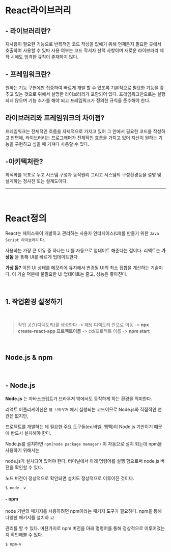 

# React라이브러리
## - 라이브러리란?
재사용이 필요한 기능으로 반복적인 코드 작성을 없애기 위해 언제든지 필요한 곳에서 호출하여 사용할 수 있따
사용 여부는 코드 작서자 선택 사항이며 새로운 라이브러리 제작 시에도 엄격한 규칙이 존재하지 않다.



## - 프레임워크란?
원하는 기능 구현에만 집중하여 빠르게 개발 할 수 있또록 기본적으로 필요한 기능을 갖추고 있는 것으로 
위에서 설명한 라이브러리가 포함되어 있다. 프레임워크만으로는 실행되지 않으며 기능 추가를 해야 되고
프레임워크가 정의한 규칙을 준수해야 한다.

## 라이브러리와 프레임워크의 차이점?

프레임워크는 전체적인 흐름을 자체적으로 가지고 있어 그 안에서 필요한 코드를 작성하고 
반면에, 라이브러리는 프로그래머가 전체적인 흐름을 가지고 있어 자신이 원하는 기능을 구현하고 싶을 때
가져다 사용할 수 있다. 

## -아키텍처란?
최적화를 목표로 두고 시스템 구성과 동작원리 그리고 시스템의 구성환경등을 설명 및 설계하는 청사진 또는 설계도이다.


---

<br>


# React정의 

React는 페이스북이 개발하고 관리하는 사용자 인터페이스(UI)를 만들기 위한 `Java Script 라이브러리` 다. 

사용하는 가장 큰 이유 중 하나는 UI를 자동으로 업데이트 해준다는 점이다. 리액트는 **가상돔** 을 통해 UI를 빠르게 업데이트한다. 

**가상 돔?** 이전 UI 상태를 메모리에 유지해서 변경될 UI의 최소 집합을 계산하는 기술이다. 이 기술 덕분에 불필요한 UI 업데이트는 줄고, 성능은 좋아진다. 

<br>


## 1. 작업환경 설정하기

<br>

> 작업 공간(디렉토리)를 생성한다 -> 해당 디렉토리 안으로 이동 -> **npx create-react-app 프로젝트이름** -> cd/프로젝트 이름 -> **npm start**


<br>



## Node.js & npm

<br>

## - Node.js

**Node.js** 는 자바스크립트가 브라우저 밖에서도 동작하게 하는 환경을 의미한다.  

리액트 어플리케이션은 `웹 브라우저` 에서 실행되는 코드이므로 Node.js와 직접적인 연관은 없지만,

프로젝트를 개발하는 데 필요한 주요 도구들(ex.바벨, 웹팩)이 Node.js 기반이기 때문에 반드시 설치해야 한다.

Node.js를 설치하면 `npm(node package manager)` 이 자동으로 설치 되는데 npm을 사용하기 위해서는 

node.js가 설치되어 있어야 한다. 터미널에서 아래 명령어를 실행 함으로써 node.js 버전을 확인할 수 있다. 

노드 버전이 정상적으로 확인되면 설치도 정상적으로 이루어진 것이다.

` $ node- v `

#### - npm

node 기반의 패키지를 사용하려면 npm이라는 패키지 도구가 필요하다. npm을 통해 다양한 패키지를 설치하
고

관리를 할 수 있다. 마찬가지로 npm 버전을 아래 명령어를 통해 정상적으로 이루어졌는지 확인해볼 수 있다.

` $ npm-v ` 




<br>

